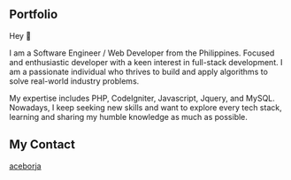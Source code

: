 ## Portfolio

Hey 👋

I am a Software Engineer / Web Developer from the Philippines. Focused and enthusiastic developer with a keen interest in full-stack development. I am a passionate individual who thrives to build and apply algorithms to solve real-world industry problems.

My expertise includes PHP, CodeIgniter, Javascript, Jquery, and MySQL. Nowadays, I keep seeking new skills and want to explore every tech stack, learning and sharing my humble knowledge as much as possible.

## My Contact

[aceborja](https://sandbox-aceborja.github.io/aceborja/)